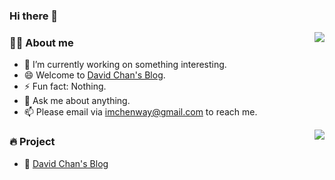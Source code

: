 ### Hi there 👋

<!--
**imchenway/imchenway** is a ✨ _special_ ✨ repository because its `README.md` (this file) appears on your GitHub profile.

Here are some ideas to get you started:

- 🔭 I’m currently working on ...
- 🌱 I’m currently learning ...
- 👯 I’m looking to collaborate on ...
- 🤔 I’m looking for help with ...
- 💬 Ask me about ...
- 📫 How to reach me: ...
- 😄 Pronouns: ...
- ⚡ Fun fact: ...

<a href="https://twitter.com/8bithemant">
  <img align="left" alt="Hemant Joshi| Twitter" width="22px" src="https://cdn.jsdelivr.net/npm/simple-icons@v3/icons/twitter.svg" />
</a>
<a href="https://tva1.sinaimg.cn/large/007S8ZIlgy1ggrqy7om28j30j80omjtq.jpg">
  <img align="left" alt="Wechat" width="22px" src="https://cdn.jsdelivr.net/npm/simple-icons@3.1.0/icons/wechat.svg" />
</a>
<a href="ninomyemail@gmail.com">
  <img align="left" alt="'Gmail" width="22px" src="https://cdn.jsdelivr.net/npm/simple-icons@3.1.0/icons/gmail.svg" />
</a>

<img align="right" src="https://github-readme-stats.vercel.app/api/pin/?username=imchenway&repo=the-fuck-leetcode"/>
-->

<img align="right" src="https://github-readme-stats.vercel.app/api?username=imchenway&show_icons=true&count_private=true&hide_border=true&cache_seconds=1900"/>


### 👨‍🚒 About me

- 🔭 I’m currently working on something interesting.
- 😄 Welcome to [David Chan's Blog](https://imchenway.com).
- ⚡ Fun fact: Nothing.
- 💬 Ask me about anything.
- 📫 Please email via imchenway@gmail.com to reach me.

<img align="right" src="https://github-readme-stats.vercel.app/api/top-langs/?username=imchenway&layout=compact&hide=pug,stylus"/>


### 🔥 Project

- 🔰 [David Chan's Blog](https://imchenway.com)
